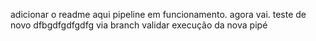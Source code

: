 adicionar o readme aqui
pipeline em funcionamento. agora vai.
teste de novo
dfbgdfgdfgdfg
via branch
validar execução da nova pipé
